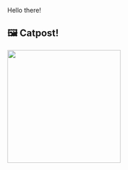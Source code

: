 Hello there!



## 🖼️ Catpost!

<sub>
    <img src="https://cdn2.thecatapi.com/images/3ka.jpg" height="256">
</sub>

